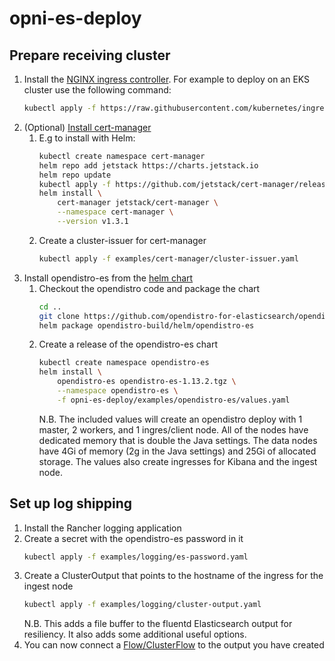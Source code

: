 # opni-es-deploy

## Prepare receiving cluster
1) Install the [NGINX ingress controller](https://kubernetes.github.io/ingress-nginx/deploy/).  For example to deploy on an EKS cluster use the following command:
    ```sh
    kubectl apply -f https://raw.githubusercontent.com/kubernetes/ingress-nginx/controller-v0.46.0/deploy/static/provider/aws/deploy.yaml
    ```
1) (Optional) [Install cert-manager](https://cert-manager.io/docs/installation/kubernetes/)
    1) E.g to install with Helm:
        ```sh
        kubectl create namespace cert-manager
        helm repo add jetstack https://charts.jetstack.io
        helm repo update
        kubectl apply -f https://github.com/jetstack/cert-manager/releases/download/v1.3.1/cert-manager.crds.yaml
        helm install \
            cert-manager jetstack/cert-manager \
            --namespace cert-manager \
            --version v1.3.1
        ```
    1) Create a cluster-issuer for cert-manager
        ```sh
        kubectl apply -f examples/cert-manager/cluster-issuer.yaml
        ```
1) Install opendistro-es from the [helm chart](https://github.com/opendistro-for-elasticsearch/opendistro-build/tree/main/helm)
    1) Checkout the opendistro code and package the chart
        ```sh
        cd ..
        git clone https://github.com/opendistro-for-elasticsearch/opendistro-build.git
        helm package opendistro-build/helm/opendistro-es
        ```
    1) Create a release of the opendistro-es chart
        ```sh
        kubectl create namespace opendistro-es
        helm install \
            opendistro-es opendistro-es-1.13.2.tgz \
            --namespace opendistro-es \
            -f opni-es-deploy/examples/opendistro-es/values.yaml
        ```
        N.B. The included values will create an opendistro deploy with 1 master, 2 workers, and 1 ingres/client node.  All of the nodes have dedicated memory that is double the Java settings.  The data nodes have 4Gi of memory (2g in the Java settings) and 25Gi of allocated storage.
        The values also create ingresses for Kibana and the ingest node.

## Set up log shipping
1) Install the Rancher logging application
1) Create a secret with the opendistro-es password in it
    ```sh
    kubectl apply -f examples/logging/es-password.yaml
    ```
1) Create a ClusterOutput that points to the hostname of the ingress for the ingest node
    ```sh
    kubectl apply -f examples/logging/cluster-output.yaml
    ```
    N.B. This adds a file buffer to the fluentd Elasticsearch output for resiliency.  It also adds some additional useful options.
1) You can now connect a [Flow/ClusterFlow](https://banzaicloud.com/docs/one-eye/logging-operator/configuration/flow/) to the output you have created